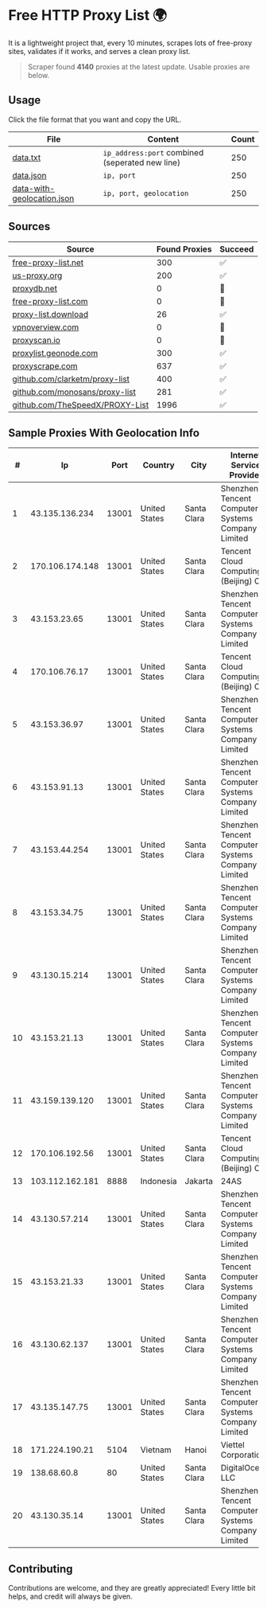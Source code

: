 
# Free HTTP Proxy List 🌍

It is a lightweight project that, every 10 minutes, scrapes lots of free-proxy sites, validates if it works, and serves a clean proxy list.


> Scraper found **4140** proxies at the latest update. Usable proxies are below.

## Usage

Click the file format that you want and copy the URL.


|File|Content|Count|
|----|-------|-----|
|[data.txt](https://raw.githubusercontent.com/themiralay/Proxy-List-World/master/data.txt)|`ip_address:port` combined (seperated new line)|250|
|[data.json](https://raw.githubusercontent.com/themiralay/Proxy-List-World/master/data.json)|`ip, port`|250|
|[data-with-geolocation.json](https://raw.githubusercontent.com/themiralay/Proxy-List-World/master/data-with-geolocation.json)|`ip, port, geolocation`|250|

## Sources

|Source|Found Proxies|Succeed|
|------|-------------|-------|
|[free-proxy-list.net](https://free-proxy-list.net)|300|✅|
|[us-proxy.org](https://www.us-proxy.org)|200|✅|
|[proxydb.net](http://proxydb.net)|0|🚫|
|[free-proxy-list.com](https://free-proxy-list.com/?page=&port=&type%5B%5D=http&type%5B%5D=https&up_time=0&search=Search)|0|🚫|
|[proxy-list.download](https://www.proxy-list.download/HTTP)|26|✅|
|[vpnoverview.com](https://vpnoverview.com/privacy/anonymous-browsing/free-proxy-servers)|0|🚫|
|[proxyscan.io](https://www.proxyscan.io)|0|🚫|
|[proxylist.geonode.com](https://proxylist.geonode.com/api/proxy-list?limit=300&page=1&sort_by=lastChecked&sort_type=desc&protocols=http,https)|300|✅|
|[proxyscrape.com](https://api.proxyscrape.com/v2/?request=displayproxies&protocol=http&timeout=10000&country=all&ssl=all&anonymity=all)|637|✅|
|[github.com/clarketm/proxy-list](https://raw.githubusercontent.com/clarketm/proxy-list/master/proxy-list-raw.txt)|400|✅|
|[github.com/monosans/proxy-list](https://raw.githubusercontent.com/monosans/proxy-list/main/proxies/http.txt)|281|✅|
|[github.com/TheSpeedX/PROXY-List](https://raw.githubusercontent.com/TheSpeedX/PROXY-List/master/http.txt)|1996|✅|


## Sample Proxies With Geolocation Info

|#|Ip|Port|Country|City|Internet Service Provider|
|-|--|----|-------|----|-------------------------|
|1|43.135.136.234|13001|United States|Santa Clara|Shenzhen Tencent Computer Systems Company Limited|
|2|170.106.174.148|13001|United States|Santa Clara|Tencent Cloud Computing (Beijing) Co|
|3|43.153.23.65|13001|United States|Santa Clara|Shenzhen Tencent Computer Systems Company Limited|
|4|170.106.76.17|13001|United States|Santa Clara|Tencent Cloud Computing (Beijing) Co|
|5|43.153.36.97|13001|United States|Santa Clara|Shenzhen Tencent Computer Systems Company Limited|
|6|43.153.91.13|13001|United States|Santa Clara|Shenzhen Tencent Computer Systems Company Limited|
|7|43.153.44.254|13001|United States|Santa Clara|Shenzhen Tencent Computer Systems Company Limited|
|8|43.153.34.75|13001|United States|Santa Clara|Shenzhen Tencent Computer Systems Company Limited|
|9|43.130.15.214|13001|United States|Santa Clara|Shenzhen Tencent Computer Systems Company Limited|
|10|43.153.21.13|13001|United States|Santa Clara|Shenzhen Tencent Computer Systems Company Limited|
|11|43.159.139.120|13001|United States|Santa Clara|Shenzhen Tencent Computer Systems Company Limited|
|12|170.106.192.56|13001|United States|Santa Clara|Tencent Cloud Computing (Beijing) Co|
|13|103.112.162.181|8888|Indonesia|Jakarta|24AS|
|14|43.130.57.214|13001|United States|Santa Clara|Shenzhen Tencent Computer Systems Company Limited|
|15|43.153.21.33|13001|United States|Santa Clara|Shenzhen Tencent Computer Systems Company Limited|
|16|43.130.62.137|13001|United States|Santa Clara|Shenzhen Tencent Computer Systems Company Limited|
|17|43.135.147.75|13001|United States|Santa Clara|Shenzhen Tencent Computer Systems Company Limited|
|18|171.224.190.21|5104|Vietnam|Hanoi|Viettel Corporation|
|19|138.68.60.8|80|United States|Santa Clara|DigitalOcean, LLC|
|20|43.130.35.14|13001|United States|Santa Clara|Shenzhen Tencent Computer Systems Company Limited|



## Contributing

Contributions are welcome, and they are greatly appreciated! Every
little bit helps, and credit will always be given.

